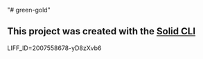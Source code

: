 "# green-gold" 

## This project was created with the [Solid CLI](https://github.com/solidjs-community/solid-cli)

LIFF_ID=2007558678-yD8zXvb6